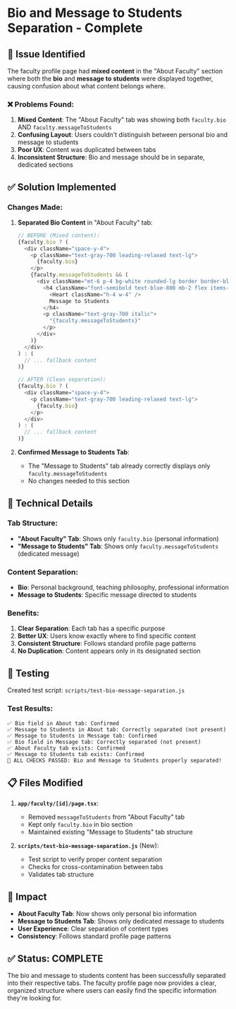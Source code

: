 # Bio and Message to Students Separation - Complete

## 🎯 **Issue Identified**

The faculty profile page had **mixed content** in the "About Faculty" section where both the **bio** and **message to students** were displayed together, causing confusion about what content belongs where.

### ❌ **Problems Found:**
1. **Mixed Content**: The "About Faculty" tab was showing both `faculty.bio` AND `faculty.messageToStudents`
2. **Confusing Layout**: Users couldn't distinguish between personal bio and message to students
3. **Poor UX**: Content was duplicated between tabs
4. **Inconsistent Structure**: Bio and message should be in separate, dedicated sections

## ✅ **Solution Implemented**

### **Changes Made:**

1. **Separated Bio Content** in "About Faculty" tab:
   ```typescript
   // BEFORE (Mixed content):
   {faculty.bio ? (
     <div className="space-y-4">
       <p className="text-gray-700 leading-relaxed text-lg">
         {faculty.bio}
       </p>
       {faculty.messageToStudents && (
         <div className="mt-6 p-4 bg-white rounded-lg border border-blue-200">
           <h4 className="font-semibold text-blue-800 mb-2 flex items-center gap-2">
             <Heart className="h-4 w-4" />
             Message to Students
           </h4>
           <p className="text-gray-700 italic">
             "{faculty.messageToStudents}"
           </p>
         </div>
       )}
     </div>
   ) : (
     // ... fallback content
   )}
   
   // AFTER (Clean separation):
   {faculty.bio ? (
     <div className="space-y-4">
       <p className="text-gray-700 leading-relaxed text-lg">
         {faculty.bio}
       </p>
     </div>
   ) : (
     // ... fallback content
   )}
   ```

2. **Confirmed Message to Students Tab**:
   - The "Message to Students" tab already correctly displays only `faculty.messageToStudents`
   - No changes needed to this section

## 🔧 **Technical Details**

### **Tab Structure:**
- **"About Faculty" Tab**: Shows only `faculty.bio` (personal information)
- **"Message to Students" Tab**: Shows only `faculty.messageToStudents` (dedicated message)

### **Content Separation:**
- **Bio**: Personal background, teaching philosophy, professional information
- **Message to Students**: Specific message directed to students

### **Benefits:**
1. **Clear Separation**: Each tab has a specific purpose
2. **Better UX**: Users know exactly where to find specific content
3. **Consistent Structure**: Follows standard profile page patterns
4. **No Duplication**: Content appears only in its designated section

## 🧪 **Testing**

Created test script: `scripts/test-bio-message-separation.js`

### **Test Results:**
```
✅ Bio field in About tab: Confirmed
✅ Message to Students in About tab: Correctly separated (not present)
✅ Message to Students in Message tab: Confirmed
✅ Bio field in Message tab: Correctly separated (not present)
✅ About Faculty tab exists: Confirmed
✅ Message to Students tab exists: Confirmed
🎉 ALL CHECKS PASSED: Bio and Message to Students properly separated!
```

## 📋 **Files Modified**

1. **`app/faculty/[id]/page.tsx`**:
   - Removed `messageToStudents` from "About Faculty" tab
   - Kept only `faculty.bio` in bio section
   - Maintained existing "Message to Students" tab structure

2. **`scripts/test-bio-message-separation.js`** (New):
   - Test script to verify proper content separation
   - Checks for cross-contamination between tabs
   - Validates tab structure

## 🎯 **Impact**

- **About Faculty Tab**: Now shows only personal bio information
- **Message to Students Tab**: Shows only dedicated message to students
- **User Experience**: Clear separation of content types
- **Consistency**: Follows standard profile page patterns

## ✅ **Status: COMPLETE**

The bio and message to students content has been successfully separated into their respective tabs. The faculty profile page now provides a clear, organized structure where users can easily find the specific information they're looking for.
